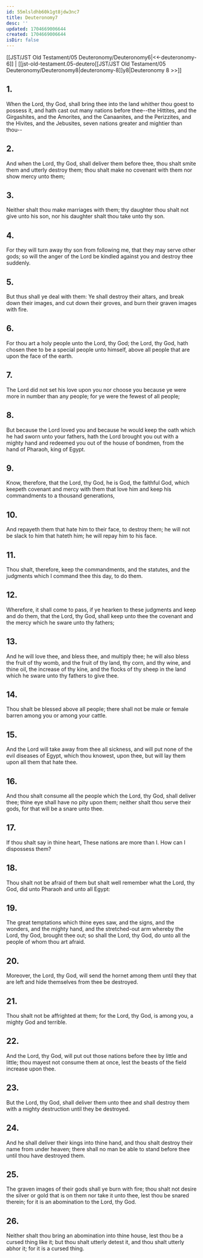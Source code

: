 ```yaml
---
id: 55mlsldhb60k1gt8jdw3nc7
title: Deuteronomy7
desc: ''
updated: 1704669006644
created: 1704669006644
isDir: false
---
```

[[JST/JST Old Testament/05 Deuteronomy/Deuteronomy6|<<-deuteronomy-6]] | [[jst-old-testament.05-deutero[[JST/JST Old Testament/05 Deuteronomy/Deuteronomy8|deuteronomy-8]]y8|Deuteronomy 8 >>]]
## 1.
When the Lord, thy God, shall bring thee into the land whither thou goest to possess it, and hath cast out many nations before thee\--the Hittites, and the Girgashites, and the Amorites, and the Canaanites, and the Perizzites, and the Hivites, and the Jebusites, seven nations greater and mightier than thou\--
## 2.
And when the Lord, thy God, shall deliver them before thee, thou shalt smite them and utterly destroy them; thou shalt make no covenant with them nor show mercy unto them;
## 3.
Neither shalt thou make marriages with them; thy daughter thou shalt not give unto his son, nor his daughter shalt thou take unto thy son.
## 4.
For they will turn away thy son from following me, that they may serve other gods; so will the anger of the Lord be kindled against you and destroy thee suddenly.
## 5.
But thus shall ye deal with them: Ye shall destroy their altars, and break down their images, and cut down their groves, and burn their graven images with fire.
## 6.
For thou art a holy people unto the Lord, thy God; the Lord, thy God, hath chosen thee to be a special people unto himself, above all people that are upon the face of the earth.
## 7.
The Lord did not set his love upon you nor choose you because ye were more in number than any people; for ye were the fewest of all people;
## 8.
But because the Lord loved you and because he would keep the oath which he had sworn unto your fathers, hath the Lord brought you out with a mighty hand and redeemed you out of the house of bondmen, from the hand of Pharaoh, king of Egypt.
## 9.
Know, therefore, that the Lord, thy God, he is God, the faithful God, which keepeth covenant and mercy with them that love him and keep his commandments to a thousand generations,
## 10.
And repayeth them that hate him to their face, to destroy them; he will not be slack to him that hateth him; he will repay him to his face.
## 11.
Thou shalt, therefore, keep the commandments, and the statutes, and the judgments which I command thee this day, to do them.
## 12.
Wherefore, it shall come to pass, if ye hearken to these judgments and keep and do them, that the Lord, thy God, shall keep unto thee the covenant and the mercy which he sware unto thy fathers;
## 13.
And he will love thee, and bless thee, and multiply thee; he will also bless the fruit of thy womb, and the fruit of thy land, thy corn, and thy wine, and thine oil, the increase of thy kine, and the flocks of thy sheep in the land which he sware unto thy fathers to give thee.
## 14.
Thou shalt be blessed above all people; there shall not be male or female barren among you or among your cattle.
## 15.
And the Lord will take away from thee all sickness, and will put none of the evil diseases of Egypt, which thou knowest, upon thee, but will lay them upon all them that hate thee.
## 16.
And thou shalt consume all the people which the Lord, thy God, shall deliver thee; thine eye shall have no pity upon them; neither shalt thou serve their gods, for that will be a snare unto thee.
## 17.
If thou shalt say in thine heart, These nations are more than I. How can I dispossess them?
## 18.
Thou shalt not be afraid of them but shalt well remember what the Lord, thy God, did unto Pharaoh and unto all Egypt:
## 19.
The great temptations which thine eyes saw, and the signs, and the wonders, and the mighty hand, and the stretched-out arm whereby the Lord, thy God, brought thee out; so shall the Lord, thy God, do unto all the people of whom thou art afraid.
## 20.
Moreover, the Lord, thy God, will send the hornet among them until they that are left and hide themselves from thee be destroyed.
## 21.
Thou shalt not be affrighted at them; for the Lord, thy God, is among you, a mighty God and terrible.
## 22.
And the Lord, thy God, will put out those nations before thee by little and little; thou mayest not consume them at once, lest the beasts of the field increase upon thee.
## 23.
But the Lord, thy God, shall deliver them unto thee and shall destroy them with a mighty destruction until they be destroyed.
## 24.
And he shall deliver their kings into thine hand, and thou shalt destroy their name from under heaven; there shall no man be able to stand before thee until thou have destroyed them.
## 25.
The graven images of their gods shall ye burn with fire; thou shalt not desire the silver or gold that is on them nor take it unto thee, lest thou be snared therein; for it is an abomination to the Lord, thy God.
## 26.
Neither shalt thou bring an abomination into thine house, lest thou be a cursed thing like it; but thou shalt utterly detest it, and thou shalt utterly abhor it; for it is a cursed thing.

